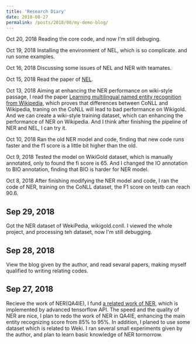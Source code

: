 ```yaml
---
title: 'Research Diary'
date: 2018-08-27
permalink: /posts/2018/08/my-demo-blog/
---
```


Oct 20, 2018
Reading the core code, and now I'm still debuging.

Oct 19, 2018
Installing the environment of NEL, which is so complicate. and run some examples.

Oct 16, 2018
Discussing some issues of NEL and NER with teamates.

Oct 15, 2018
Read the paper of [NEL](http://aclweb.org/anthology/Q15-1011).

Oct 13, 2018
Aiming at enhancing the NER performance on wiki-style passage, I read the paper [Learning multilingual named entity recognition from Wikipedia](https://figshare.com/articles/Learning_multilingual_named_entity_recognition_from_Wikipedia/5462500/1), which proves that differences between CoNLL and Wikipedia, traning on the CoNLL will lead to bad performance on Wikigold. And we can create a wiki-style training dataset, which can enhancing the performance of NER on Wikipedia. And I think after finishing the pipeline of NER and NEL, I can try it.

Oct 10, 2018
Ran the old NER model and code, finding that new code runs faster and the f1 score is a little bit higher than the old.

Oct 9, 2018
Tested the model on WikiGold dataset, which is manually annotated, only to found the fi score is 65. And I changed the IO annotation to BIO annotation, finding that BIO is harder for NER model.

Oct 8, 2018
After finishing modifying the NER model and code, I ran the code of NER, training on the CoNLL dataset, the F1 score on testb can reach 90.6. 

Sep 29, 2018
---
Got the NER dataset of WekiPedia, wikigold.conll. I viewed the whole project, and processing teh dataset, now I'm still debugging. 

Sep 28, 2018
---
View the blog given by the author, and read sevaral papers, making myself qualified to writing relating codes.

Sep 27, 2018
---
Recieve the work of NER(QA4IE), I fund [a related work of NER](https://github.com/guillaumegenthial/tf_ner), which is implemented by advanced tensorflow API. The speed and the quality of NER are nice, I plan to redo the work of NER in QA4IE, enhancing the main entity recognizing score from 85% to 95%. In addition, I planed to use some dataset which is related to Weki. I ran several small experiments given by the author, and plan to learn basic knowledge of NER tormorrow.

